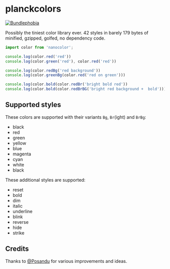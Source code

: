 # planckcolors

[![Bundlephobia](https://badgen.net/bundlephobia/minzip/planckcolors)](https://bundlephobia.com/package/planckcolors)

Possibly the tiniest color library ever. 42 styles in barely 179 bytes of minified, gzipped, golfed, no dependency code.

```javascript
import color from 'nanocolor';

console.log(color.red('red'))
console.log(color.green('red'), color.red('red'))

console.log(color.redBg('red background'))
console.log(color.greenBg(color.red('red on green')))

console.log(color.bold(color.redBr('bright bold red'))
console.log(color.bold(color.redBrBG('bright red background +  bold')))
```

## Supported styles

These colors are supported with their variants `Bg`, `Br`(ight) and `BrBg`:

- black
- red
- green
- yellow
- blue
- magenta
- cyan
- white
- black

These additional styles are supported:

- reset
- bold
- dim
- italic
- underline
- blink
- reverse
- hide
- strike

## Credits

Thanks to [@Posandu](https://github.com/Posandu) for various improvements and ideas.
